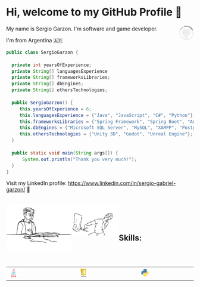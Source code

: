 # Hi, welcome to my GitHub Profile  :wave: 
<img width="8%" align="right" alt="GitHub cat" src="https://github.com/SergioGarzon/SergioGarzon/blob/master/spinner.gif" />

My name is Sergio Garzon. I'm software and game developer.

I'm from Argentina 🇦🇷
```Java
public class SergioGarzon {

  private int yearsOfExperience;
  private String[] languagesExperience
  private String[] frameworksLibraries;
  private String[] dbEngines;
  private String[] othersTechnologies;

  public SergioGarzon() {
     this.yearsOfExperience = 6;
     this.languagesExperience = {"Java", "JavaScript", "C#", "Python"};
     this.frameworksLibraries = {"Spring Framework", "Spring Boot", "Angular", "React"};
     this.dbEngines = {"Microsoft SQL Server", "MySQL", "XAMPP", "PostgresSQL", "Aurora RDS", "ETC"};
     this.othersTechnologies = {"Unity 3D", "Godot", "Unreal Engine"};
  }
  
  public static void main(String args[]) {
      System.out.println("Thank you very much!");
  }
}
 ``` 

Visit my LinkedIn profile: https://www.linkedin.com/in/sergio-gabriel-garzon/ :link:

<br />

<img width="35%" align="left" alt="GitHub cat" src="https://github.com/SergioGarzon/SergioGarzon/blob/master/programmer.gif" />
<img width="25%" align="left" alt="GitHub cat" src="https://github.com/SergioGarzon/SergioGarzon/blob/master/programmer2.gif" />

<br /><br />

## Skills:

<br />
<br />

<table>
  <tr>
    <td><img src="./Images/java.png" alt="Java" width="15%" height="15%" /></td>
    <td><img src="./Images/javascript.png" alt="JavaScript"  width="15%" height="15%" /></td>
    <td><img src="./Images/python.png" alt="Python" width="15%" height="15%" /></td>
  </tr>
</table>

